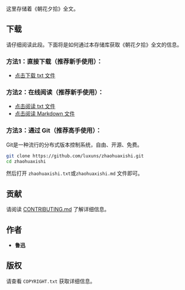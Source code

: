 这里存储着《朝花夕拾》全文。

## 下载

请仔细阅读此段。下面将是如何通过本存储库获取《朝花夕拾》全文的信息。

### 方法1：直接下载（推荐新手使用）：

* [点击下载 txt 文件](https://github.com/luxuns/zhaohuaxishi/releases/download/20201212-1/zhaohuaxishi.txt)

### 方法2：在线阅读（推荐新手使用）：

* [点击阅读 txt 文件](https://github.com/luxuns/zhaohuaxishi/blob/master/zhaohuaxishi.txt)
* [点击阅读 Markdown 文件](https://github.com/luxuns/zhaohuaxishi/blob/master/zhaohuaxishi.md)

### 方法3：通过 Git（推荐高手使用）：

Git是一种流行的分布式版本控制系统，自由、开源、免费。

```bash
git clone https://github.com/luxuns/zhaohuaxishi.git
cd zhaohuaxishi
```

然后打开 `zhaohuaxishi.txt`或`zhaohuaxishi.md` 文件即可。

## 贡献

请阅读 [CONTRIBUTING.md](CONTRIBUTING.md) 了解详细信息。

## 作者

  - **鲁迅**

## 版权

请查看 `COPYRIGHT.txt` 获取详细信息。
